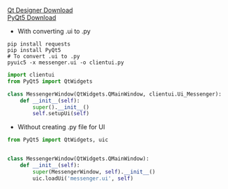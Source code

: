 
[Qt Designer Download](https://build-system.fman.io/qt-designer-download)  
[PyQt5 Download](https://www.riverbankcomputing.com/software/pyqt/download5)  

* With converting .ui to .py
```
pip install requests
pip install PyQt5
# To convert .ui to .py
pyuic5 -x messenger.ui -o clientui.py
```
```python
import clientui
from PyQt5 import QtWidgets

class MessengerWindow(QtWidgets.QMainWindow, clientui.Ui_Messenger):
    def __init__(self):
        super().__init__()
        self.setupUi(self)
```

* Without creating .py file for UI
```python
from PyQt5 import QtWidgets, uic


class MessengerWindow(QtWidgets.QMainWindow):
    def __init__(self):
        super(MessengerWindow, self).__init__()
        uic.loadUi('messenger.ui', self)
```